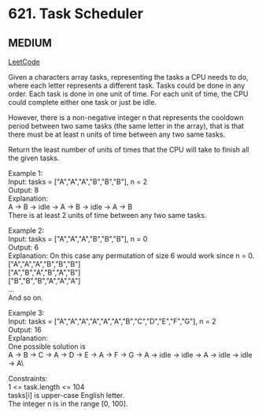 # 621. Task Scheduler

## MEDIUM

[LeetCode](https://leetcode.cn/problems/task-scheduler/)

Given a characters array tasks, representing the tasks a CPU needs to do, where each letter represents a different task. Tasks could be done in any order. Each task is done in one unit of time. For each unit of time, the CPU could complete either one task or just be idle.

However, there is a non-negative integer n that represents the cooldown period between two same tasks (the same letter in the array), that is that there must be at least n units of time between any two same tasks.

Return the least number of units of times that the CPU will take to finish all the given tasks.

 

Example 1:\
Input: tasks = ["A","A","A","B","B","B"], n = 2\
Output: 8\
Explanation: \
A -> B -> idle -> A -> B -> idle -> A -> B\
There is at least 2 units of time between any two same tasks.

Example 2:\
Input: tasks = ["A","A","A","B","B","B"], n = 0\
Output: 6\
Explanation: On this case any permutation of size 6 would work since n = 0.\
["A","A","A","B","B","B"]\
["A","B","A","B","A","B"]\
["B","B","B","A","A","A"]\
...\
And so on.

Example 3:\
Input: tasks = ["A","A","A","A","A","A","B","C","D","E","F","G"], n = 2\
Output: 16\
Explanation: \
One possible solution is\
A -> B -> C -> A -> D -> E -> A -> F -> G -> A -> idle -> idle -> A -> idle -> idle -> A\
 

Constraints:\
1 <= task.length <= 104\
tasks[i] is upper-case English letter.\
The integer n is in the range [0, 100].
